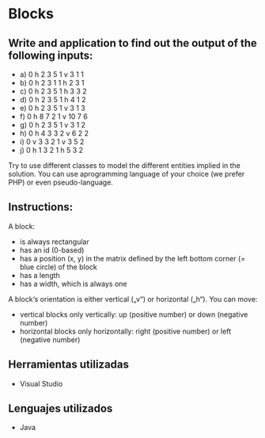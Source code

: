 # Blocks
## Write and application to find out the output of the following inputs:
- a) 0 h 2 3 5 1 v 3 1 1
- b) 0 h 2 3 1 1 h 2 3 1
- c) 0 h 2 3 5 1 h 3 3 2
- d) 0 h 2 3 5 1 h 4 1 2
- e) 0 h 2 3 5 1 v 3 1 3
- f) 0 h 8 7 2 1 v 10 7 6
- g) 0 h 2 3 5 1 v 3 1 2
- h) 0 h 4 3 3 2 v 6 2 2
- i) 0 v 3 3 2 1 v 3 5 2
- j) 0 h 1 3 2 1 h 5 3 2

Try to use different classes to model the different entities implied in the solution. You can use aprogramming language of your choice (we prefer PHP) or even pseudo-language.
## Instructions:
A block:
- is always rectangular
- has an id (0-based)
- has a position (x, y) in the matrix defined by the left bottom corner (= blue circle) of the block
-  has a length
- has a width, which is always one

A block‘s orientation is either vertical („v“) or horizontal („h“). You can move:
- vertical blocks only vertically: up (positive number) or down (negative number)
- horizontal blocks only horizontally: right (positive number) or left (negative number)

## Herramientas utilizadas

* Visual Studio
## Lenguajes utilizados

* Java
